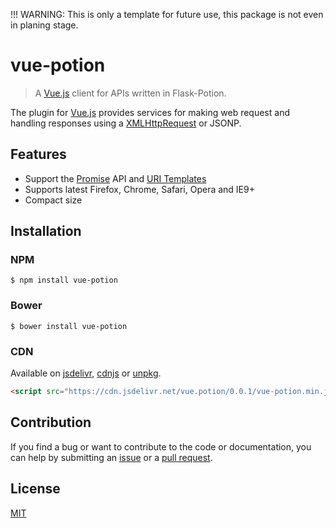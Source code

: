 !!! WARNING: This is only a template for future use, this package is not even in planing stage.

# vue-potion

> A [Vue.js](http://vuejs.org) client for APIs written in Flask-Potion.

The plugin for [Vue.js](http://vuejs.org) provides services for making web request and handling responses using a [XMLHttpRequest](https://developer.mozilla.org/en-US/docs/Web/API/XMLHttpRequest) or JSONP.

## Features

- Support the [Promise](https://developer.mozilla.org/en-US/docs/Web/JavaScript/Reference/Global_objects/Promise) API and [URI Templates](https://medialize.github.io/URI.js/uri-template.html)
- Supports latest Firefox, Chrome, Safari, Opera and IE9+
- Compact size

## Installation

### NPM
```
$ npm install vue-potion
```

### Bower
```
$ bower install vue-potion
```

### CDN
Available on [jsdelivr](https://cdn.jsdelivr.net/vue.potion/0.0.1/vue-potion.min.js), [cdnjs](http://cdnjs.com/libraries/vue-potion) or [unpkg](https://unpkg.com/vue-potion@0.0.1/dist/vue-potion.min.js).
```html
<script src="https://cdn.jsdelivr.net/vue.potion/0.0.1/vue-potion.min.js"></script>
```

## Contribution

If you find a bug or want to contribute to the code or documentation, you can help by submitting an [issue](https://github.com/coyotevz/vue-potion/issues) or a [pull request](https://github.com/coyotevz/vue-potion/pulls).

## License

[MIT](http://opensource.org/license/MIT)
